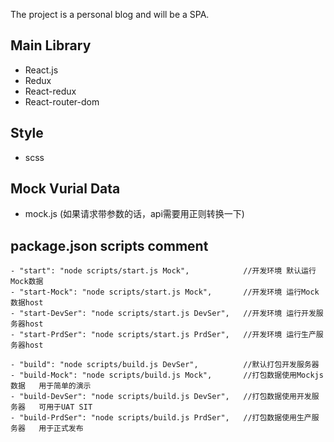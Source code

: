 The project is a personal blog and will be a SPA.

## Main Library

- React.js
- Redux
- React-redux
- React-router-dom

## Style
- scss

## Mock Vurial Data
- mock.js (如果请求带参数的话，api需要用正则转换一下)

## package.json scripts comment 
```
- "start": "node scripts/start.js Mock",            //开发环境 默认运行Mock数据
- "start-Mock": "node scripts/start.js Mock",       //开发环境 运行Mock数据host
- "start-DevSer": "node scripts/start.js DevSer",   //开发环境 运行开发服务器host
- "start-PrdSer": "node scripts/start.js PrdSer",   //开发环境 运行生产服务器host

- "build": "node scripts/build.js DevSer",          //默认打包开发服务器
- "build-Mock": "node scripts/build.js Mock",       //打包数据使用Mockjs数据   用于简单的演示
- "build-DevSer": "node scripts/build.js DevSer",   //打包数据使用开发服务器   可用于UAT SIT
- "build-PrdSer": "node scripts/build.js PrdSer",   //打包数据使用生产服务器   用于正式发布
```




